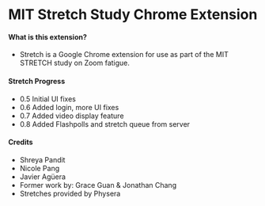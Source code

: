 # MIT Stretch Study Chrome Extension

#### What is this extension?
- Stretch is a Google Chrome extension for use as part of the MIT STRETCH study on Zoom fatigue.

#### Stretch Progress
- 0.5 Initial UI fixes
- 0.6 Added login, more UI fixes
- 0.7 Added video display feature
- 0.8 Added Flashpolls and stretch queue from server

#### Credits
- Shreya Pandit
- Nicole Pang
- Javier Agüera
- Former work by: Grace Guan & Jonathan Chang
- Stretches provided by Physera
